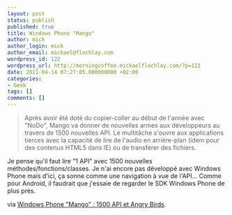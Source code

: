 ```yaml
---
layout: post
status: publish
published: true
title: Windows Phone "Mango"
author: mick
author_login: mick
author_email: mickael@flochlay.com
wordpress_id: 122
wordpress_url: http://morningcoffee.mickaelflochlay.com/?p=122
date: 2011-04-14 07:27:05.000000000 +02:00
categories:
- Geek
tags: []
comments: []
---
```

<blockquote>Après avoir été doté du copier-coller au début de l'année avec "NoDo", Mango va donner de nouvelles armes aux développeurs au travers de 1500 nouvelles API. Le multitâche s'ouvre aux applications tierces avec la capacité de lire de l'audio en arrière-plan (idem pour des contenus HTML5 dans IE) ou de transférer des fichiers.</blockquote>
Je pense qu'il faut lire "1 API" avec 1500 nouvelles méthodes/fonctions/classes. Je n'ai encore pas développé avec Windows Phone mais d'ici, ça sonne comme une navigation à vue de l'API... Comme pour Android, il faudrait que j'essaie de regarder le SDK Windows Phone de plus près.

via <a href="http://www.igeneration.fr/0-apple/windows-phone-mango-1500-api-et-angry-birds-42412">Windows Phone "Mango" : 1500 API et Angry Birds</a>.
